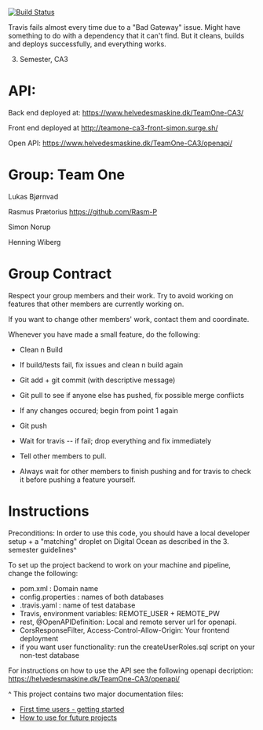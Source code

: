 [![Build Status](https://travis-ci.org/wormple12/TeamOne-CA3.svg?branch=master)](https://travis-ci.org/wormple12/TeamOne-CA3)

Travis fails almost every time due to a "Bad Gateway" issue. Might have something to do with a dependency that it can't find. But it cleans, builds and deploys successfully, and everything works.

3. Semester, CA3

API:
=====================
Back end deployed at: https://www.helvedesmaskine.dk/TeamOne-CA3/

Front end deployed at http://teamone-ca3-front-simon.surge.sh/

Open API: https://www.helvedesmaskine.dk/TeamOne-CA3/openapi/

Group: Team One
=======================
Lukas Bjørnvad

Rasmus Prætorius
https://github.com/Rasm-P

Simon Norup

Henning Wiberg

Group Contract
==================
Respect your group members and their work. Try to avoid working on features that other members are currently working on.

If you want to change other members' work, contact them and coordinate.

Whenever you have made a small feature, do the following:

- Clean n Build

- If build/tests fail, fix issues and clean n build again

- Git add + git commit (with descriptive message)

- Git pull to see if anyone else has pushed, fix possible merge conflicts

- If any changes occured; begin from point 1 again

- Git push

- Wait for travis -- if fail; drop everything and fix immediately

- Tell other members to pull.

- Always wait for other members to finish pushing and for travis to check it before pushing a feature yourself.


Instructions
==================
Preconditions:
In order to use this code, you should have a local developer setup + a "matching" droplet on Digital Ocean as described in the 3. semester guidelines^

To set up the project backend to work on your machine and pipeline, change the following:
- pom.xml : Domain name
- config.properties : names of both databases
- .travis.yaml : name of test database
- Travis, environment variables: REMOTE_USER + REMOTE_PW
- rest, @OpenAPIDefinition: Local and remote server url for openapi.
- CorsResponseFilter, Access-Control-Allow-Origin: Your frontend deployment
- if you want user functionality: run the createUserRoles.sql script on your non-test database

For instructions on how to use the API see the following openapi decription:
https://helvedesmaskine.dk/TeamOne-CA3/openapi/

^ This project contains two major documentation files: 
 - [First time users - getting started](README_proof_of_concept.md)
 - [How to use for future projects](README_how_to_use.md)
